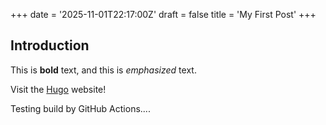 +++
date = '2025-11-01T22:17:00Z'
draft = false
title = 'My First Post'
+++
## Introduction

This is **bold** text, and this is *emphasized* text.

Visit the [Hugo](https://gohugo.io) website!

Testing build by GitHub Actions....